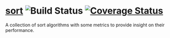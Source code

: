 # [sort](https://github.com/stmansour/sort)  ![Build Status](https://travis-ci.org/stmansour/sort.png?branch=master)  [![Coverage Status](https://coveralls.io/repos/stmansour/sort/badge.png)](https://coveralls.io/r/stmansour/sort)
A collection of sort algorithms with some metrics to provide insight on their performance.
